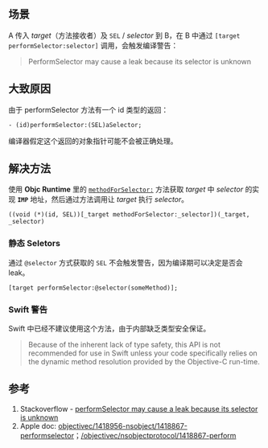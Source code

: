 ## 场景

A 传入 *target*（方法接收者）及 `SEL` / *selector*  到 B，在 B 中通过 `[target performSelector:selector]` 调用，会触发编译警告：

> PerformSelector may cause a leak because its selector is unknown

## 大致原因

由于 performSelector 方法有一个 id 类型的返回：

`- (id)performSelector:(SEL)aSelector;`

编译器假定这个返回的对象指针可能不会被正确处理。

## 解决方法

使用 **Objc Runtime** 里的 [`methodForSelector:`](https://developer.apple.com/documentation/objectivec/nsobject/1418863-methodforselector/) 方法获取 *target* 中 *selector* 的实现 **`IMP`** 地址，然后通过方法调用让 *target* 执行 *selector*。

`((void (*)(id, SEL))[_target methodForSelector:_selector])(_target, _selector)`

### 静态  Seletors

通过 `@selector` 方式获取的 `SEL` 不会触发警告，因为编译期可以决定是否会 leak。

`[target performSelector:@selector(someMethod)];`

### Swift 警告

Swift 中已经不建议使用这个方法，由于内部缺乏类型安全保证。

> Because of the inherent lack of type safety, this API is not recommended for use in Swift unless your code specifically relies on the dynamic method resolution provided by the Objective-C run-time.

## 参考

1. Stackoverflow - [performSelector may cause a leak because its selector is unknown](https://stackoverflow.com/questions/7017281/performselector-may-cause-a-leak-because-its-selector-is-unknown)
2. Apple doc: [objectivec/1418956-nsobject/1418867-performselector](https://developer.apple.com/documentation/objectivec/1418956-nsobject/1418867-performselector?language=objc)；[/objectivec/nsobjectprotocol/1418867-perform](https://developer.apple.com/documentation/objectivec/nsobjectprotocol/1418867-perform)